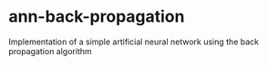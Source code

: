 # ann-back-propagation
Implementation of a simple artificial neural network using the back propagation algorithm

